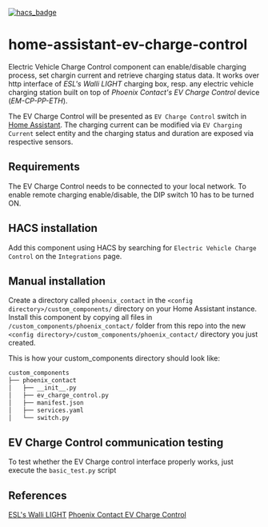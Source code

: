 [![hacs_badge](https://img.shields.io/badge/HACS-Default-orange.svg?style=for-the-badge)](https://github.com/custom-components/hacs)

# home-assistant-ev-charge-control

Electric Vehicle Charge Control component can enable/disable charging process, set chargin current and retrieve charging status data.
It works over http interface of _ESL's Walli LIGHT_ charging box, resp. any electric vehicle charging station built on top of _Phoenix Contact's EV Charge Control_ device (_EM-CP-PP-ETH_).

The EV Charge Control will be presented as `EV Charge Control` switch in [Home Assistant](https://home-assistant.io/).
The charging current can be modified via `EV Charging Current` select entity and the charging status and duration are exposed via respective sensors.

## Requirements

The EV Charge Control needs to be connected to your local network.
To enable remote charging enable/disable, the DIP switch 10 has to be turned ON.

## HACS installation

Add this component using HACS by searching for `Electric Vehicle Charge Control` on the `Integrations` page.

## Manual installation

Create a directory called `phoenix_contact` in the `<config directory>/custom_components/` directory on your Home Assistant instance.
Install this component by copying all files in `/custom_components/phoenix_contact/` folder from this repo into the new `<config directory>/custom_components/phoenix_contact/` directory you just created.

This is how your custom_components directory should look like:

```bash
custom_components
├── phoenix_contact
│   ├── __init__.py
│   ├── ev_charge_control.py
│   ├── manifest.json
│   ├── services.yaml
│   └── switch.py
```

## EV Charge Control communication testing

To test whether the EV Charge control interface properly works, just execute the `basic_test.py` script

## References

[ESL's Walli LIGHT](https://esl-emobility.com/de/walli-light-elektroauto-ladestation-wallbox-ladekabel-typ-2-11kw-16a-3-phasig.html)
[Phoenix Contact EV Charge Control](https://www.phoenixcontact.com/online/portal/us/?uri=pxc-oc-itemdetail:pid=2902802)
